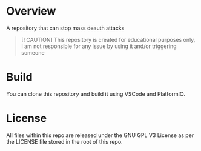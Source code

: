 # Overview
A repository that can stop mass deauth attacks
>[! CAUTION]
>This repository is created for educational purposes only, I am not responsible for any issue by using it and/or triggering someone
# Build
You can clone this repository and build it using VSCode and PlatformIO.
# License
All files within this repo are released under the GNU GPL V3 License as per the LICENSE file stored in the root of this repo.
